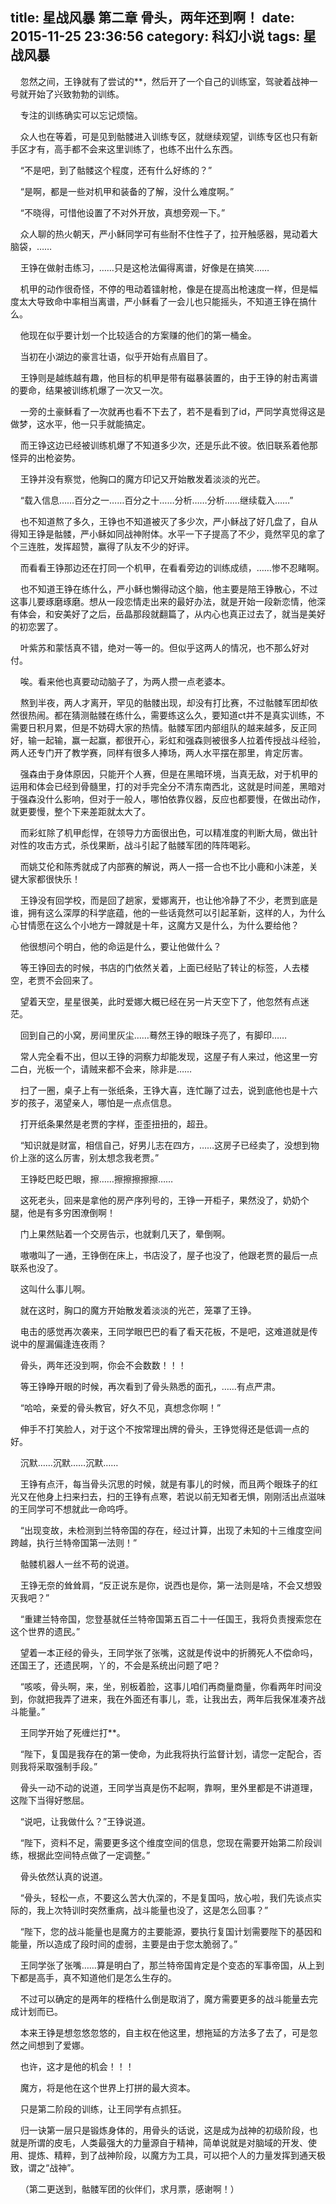 title: 星战风暴 第二章 骨头，两年还到啊！
date: 2015-11-25 23:36:56
category: 科幻小说
tags: 星战风暴
---
&nbsp;&nbsp;&nbsp;&nbsp;忽然之间，王铮就有了尝试的**，然后开了一个自己的训练室，驾驶着战神一号就开始了兴致勃勃的训练。

&nbsp;&nbsp;&nbsp;&nbsp;专注的训练确实可以忘记烦恼。

&nbsp;&nbsp;&nbsp;&nbsp;众人也在等着，可是见到骷髅进入训练专区，就继续观望，训练专区也只有新手区才有，高手都不会来这里训练了，也练不出什么东西。

&nbsp;&nbsp;&nbsp;&nbsp;“不是吧，到了骷髅这个程度，还有什么好练的？”

&nbsp;&nbsp;&nbsp;&nbsp;“是啊，都是一些对机甲和装备的了解，没什么难度啊。”

&nbsp;&nbsp;&nbsp;&nbsp;“不晓得，可惜他设置了不对外开放，真想旁观一下。”

&nbsp;&nbsp;&nbsp;&nbsp;众人聊的热火朝天，严小稣同学可有些耐不住性子了，拉开触感器，晃动着大脑袋，……

&nbsp;&nbsp;&nbsp;&nbsp;王铮在做射击练习，……只是这枪法偏得离谱，好像是在搞笑……

&nbsp;&nbsp;&nbsp;&nbsp;机甲的动作很奇怪，不停的甩动着镭射枪，像是在提高出枪速度一样，但是幅度太大导致命中率相当离谱，严小稣看了一会儿也只能摇头，不知道王铮在搞什么。

&nbsp;&nbsp;&nbsp;&nbsp;他现在似乎要计划一个比较适合的方案赚的他们的第一桶金。

&nbsp;&nbsp;&nbsp;&nbsp;当初在小湖边的豪言壮语，似乎开始有点眉目了。

&nbsp;&nbsp;&nbsp;&nbsp;王铮则是越练越有趣，他目标的机甲是带有磁暴装置的，由于王铮的射击离谱的要命，结果被训练机爆了一次又一次。

&nbsp;&nbsp;&nbsp;&nbsp;一旁的土豪稣看了一次就再也看不下去了，若不是看到了id，严同学真觉得这是做梦，这水平，他一只手就能搞定。

&nbsp;&nbsp;&nbsp;&nbsp;而王铮这边已经被训练机爆了不知道多少次，还是乐此不彼。依旧联系着他那怪异的出枪姿势。

&nbsp;&nbsp;&nbsp;&nbsp;王铮并没有察觉，他胸口的魔方印记又开始散发着淡淡的光芒。

&nbsp;&nbsp;&nbsp;&nbsp;“载入信息……百分之一……百分之十……分析……分析……继续载入……”

&nbsp;&nbsp;&nbsp;&nbsp;也不知道熬了多久，王铮也不知道被灭了多少次，严小稣战了好几盘了，自从得知王铮是骷髅，严小稣如同战神附体。水平一下子提高了不少，竟然罕见的拿了个三连胜，发挥超赞，赢得了队友不少的好评。

&nbsp;&nbsp;&nbsp;&nbsp;而看看王铮那边还在打同一个机甲，在看看旁边的训练成绩，……惨不忍睹啊。

&nbsp;&nbsp;&nbsp;&nbsp;也不知道王铮在练什么，严小稣也懒得动这个脑，他主要是陪王铮散心，不过这事儿要琢磨琢磨。想从一段恋情走出来的最好办法，就是开始一段新恋情，他深有体会，和安美好了之后，岳晶那段就翻篇了，从内心也真正过去了，就当是美好的初恋罢了。

&nbsp;&nbsp;&nbsp;&nbsp;叶紫苏和蒙恬真不错，绝对一等一的。但似乎这两人的情况，也不那么好对付。

&nbsp;&nbsp;&nbsp;&nbsp;唉。看来他也真要动动脑子了，为两人攒一点老婆本。

&nbsp;&nbsp;&nbsp;&nbsp;熬到半夜，两人才离开，罕见的骷髅出现，却没有打比赛，不过骷髅军团却依然很热闹。都在猜测骷髅在练什么，需要练这么久，要知道ct并不是真实训练，不需要日积月累，但是不妨碍大家的热情。骷髅军团内部组队的越来越多，反正同好，输一起输，赢一起赢，都很开心，彩虹和强森则被很多人拉着传授战斗经验，两人还专门开了教学赛，同样有很多人捧场，两人水平摆在那里，肯定厉害。

&nbsp;&nbsp;&nbsp;&nbsp;强森由于身体原因，只能开个人赛，但是在黑暗环境，当真无敌，对于机甲的运用和体会已经到骨髓里，打的对手完全分不清东南西北，这就是时间差，黑暗对于强森没什么影响，但对于一般人，哪怕依靠仪器，反应也都要慢，在做出动作，就更要慢，整个下来差距就太大了。

&nbsp;&nbsp;&nbsp;&nbsp;而彩虹除了机甲彪悍，在领导力方面很出色，可以精准度的判断大局，做出针对性的攻击方式，杀伐果断，战斗引起了骷髅军团的阵阵喝彩。

&nbsp;&nbsp;&nbsp;&nbsp;而姚艾伦和陈秀就成了内部赛的解说，两人一搭一合也不比小鹿和小沫差，关键大家都很快乐！

&nbsp;&nbsp;&nbsp;&nbsp;王铮没有回学校，而是回了趟家，爱娜离开，也让他冷静了不少，老贾到底是谁，拥有这么深厚的科学底蕴，他的一些话竟然可以引起革新，这样的人，为什么心甘情愿在这么个小地方一蹲就是十年，这魔方又是什么，为什么要给他？

&nbsp;&nbsp;&nbsp;&nbsp;他很想问个明白，他的命运是什么，要让他做什么？

&nbsp;&nbsp;&nbsp;&nbsp;等王铮回去的时候，书店的门依然关着，上面已经贴了转让的标签，人去楼空，老贾不会回来了。

&nbsp;&nbsp;&nbsp;&nbsp;望着天空，星星很美，此时爱娜大概已经在另一片天空下了，他忽然有点迷茫。

&nbsp;&nbsp;&nbsp;&nbsp;回到自己的小窝，房间里灰尘……蓦然王铮的眼珠子亮了，有脚印……

&nbsp;&nbsp;&nbsp;&nbsp;常人完全看不出，但以王铮的洞察力却能发现，这屋子有人来过，他这里一穷二白，光板一个，请贼来都不会来，除非是……

&nbsp;&nbsp;&nbsp;&nbsp;扫了一圈，桌子上有一张纸条，王铮大喜，连忙蹦了过去，说到底他也是十六岁的孩子，渴望亲人，哪怕是一点点信息。

&nbsp;&nbsp;&nbsp;&nbsp;打开纸条果然是老贾的字样，歪歪扭扭的，超丑。

&nbsp;&nbsp;&nbsp;&nbsp;“知识就是财富，相信自己，好男儿志在四方，……这房子已经卖了，没想到物价上涨的这么厉害，别太想念我老贾。”

&nbsp;&nbsp;&nbsp;&nbsp;王铮眨巴眨巴眼，擦……擦擦擦擦擦……

&nbsp;&nbsp;&nbsp;&nbsp;这死老头，回来是拿他的房产序列号的，王铮一开柜子，果然没了，奶奶个腿，他是有多穷困潦倒啊！

&nbsp;&nbsp;&nbsp;&nbsp;门上果然贴着一个交房告示，也就剩几天了，晕倒啊。

&nbsp;&nbsp;&nbsp;&nbsp;嗷嗷叫了一通，王铮倒在床上，书店没了，屋子也没了，他跟老贾的最后一点联系也没了。

&nbsp;&nbsp;&nbsp;&nbsp;这叫什么事儿啊。

&nbsp;&nbsp;&nbsp;&nbsp;就在这时，胸口的魔方开始散发着淡淡的光芒，笼罩了王铮。

&nbsp;&nbsp;&nbsp;&nbsp;电击的感觉再次袭来，王同学眼巴巴的看了看天花板，不是吧，这难道就是传说中的屋漏偏逢连夜雨？

&nbsp;&nbsp;&nbsp;&nbsp;骨头，两年还没到啊，你会不会数数！！！

&nbsp;&nbsp;&nbsp;&nbsp;等王铮睁开眼的时候，再次看到了骨头熟悉的面孔，……有点严肃。

&nbsp;&nbsp;&nbsp;&nbsp;“哈哈，亲爱的骨头教官，好久不见，真想念你啊！”

&nbsp;&nbsp;&nbsp;&nbsp;伸手不打笑脸人，对于这个不按常理出牌的骨头，王铮觉得还是低调一点的好。

&nbsp;&nbsp;&nbsp;&nbsp;沉默……沉默……沉默……

&nbsp;&nbsp;&nbsp;&nbsp;王铮有点汗，每当骨头沉思的时候，就是有事儿的时候，而且两个眼珠子的红光又在他身上扫来扫去，扫的王铮有点寒，若说以前无知者无惧，刚刚活出点滋味的王同学可不想就此一命呜呼。

&nbsp;&nbsp;&nbsp;&nbsp;“出现变故，未检测到兰特帝国的存在，经过计算，出现了未知的十三维度空间跨越，执行兰特帝国第一法则！”

&nbsp;&nbsp;&nbsp;&nbsp;骷髅机器人一丝不苟的说道。

&nbsp;&nbsp;&nbsp;&nbsp;王铮无奈的耸耸肩，“反正说东是你，说西也是你，第一法则是啥，不会又想毁灭我吧？”

&nbsp;&nbsp;&nbsp;&nbsp;“重建兰特帝国，您登基就任兰特帝国第五百二十一任国王，我将负责搜索您在这个世界的遗民。”

&nbsp;&nbsp;&nbsp;&nbsp;望着一本正经的骨头，王同学张了张嘴，这就是传说中的折腾死人不偿命吗，还国王了，还遗民啊，丫的，不会是系统出问题了吧？

&nbsp;&nbsp;&nbsp;&nbsp;“咳咳，骨头啊，来，坐，别板着脸，这事儿咱们再商量商量，你看两年时间没到，你就把我弄了进来，我在外面还有事儿，乖，让我出去，两年后我保准凑齐战斗能量。”

&nbsp;&nbsp;&nbsp;&nbsp;王同学开始了死缠烂打**。

&nbsp;&nbsp;&nbsp;&nbsp;“陛下，复国是我存在的第一使命，为此我将执行监督计划，请您一定配合，否则我将采取强制手段。”

&nbsp;&nbsp;&nbsp;&nbsp;骨头一动不动的说道，王同学当真是伤不起啊，靠啊，里外里都是不讲道理，这陛下当得好憋屈。

&nbsp;&nbsp;&nbsp;&nbsp;“说吧，让我做什么？”王铮说道。

&nbsp;&nbsp;&nbsp;&nbsp;“陛下，资料不足，需要更多这个维度空间的信息，您现在需要开始第二阶段训练，根据此空间特点做了一定调整。”

&nbsp;&nbsp;&nbsp;&nbsp;骨头依然认真的说道。

&nbsp;&nbsp;&nbsp;&nbsp;“骨头，轻松一点，不要这么苦大仇深的，不是复国吗，放心啦，我们先谈点实际的，我上次特训时突然重病，战斗能量也没了，这是怎么回事？”

&nbsp;&nbsp;&nbsp;&nbsp;“陛下，您的战斗能量也是魔方的主要能源，要执行复国计划需要陛下的基因和能量，所以造成了段时间的虚弱，主要是由于您太脆弱了。”

&nbsp;&nbsp;&nbsp;&nbsp;王同学张了张嘴……算是明白了，那兰特帝国肯定是个变态的军事帝国，从上到下都是高手，真不知道他们是怎么生存的。

&nbsp;&nbsp;&nbsp;&nbsp;不过可以确定的是两年的桎梏什么倒是取消了，魔方需要更多的战斗能量去完成计划而已。

&nbsp;&nbsp;&nbsp;&nbsp;本来王铮是想忽悠忽悠的，自主权在他这里，想拖延的方法多了去了，可是忽然之间想到了爱娜。

&nbsp;&nbsp;&nbsp;&nbsp;也许，这才是他的机会！！！

&nbsp;&nbsp;&nbsp;&nbsp;魔方，将是他在这个世界上打拼的最大资本。

&nbsp;&nbsp;&nbsp;&nbsp;只是第二阶段的训练，让王同学有点抓狂。

&nbsp;&nbsp;&nbsp;&nbsp;归一诀第一层只是锻炼身体的，用骨头的话说，这是成为战神的初级阶段，也就是所谓的皮毛，人类最强大的力量源自于精神，简单说就是对脑域的开发、使用、提炼、精粹，到了战神阶段，以魔方为工具，可以把个人的力量发挥到通天极致，谓之“战神”。

&nbsp;&nbsp;&nbsp;&nbsp;（第二更送到，骷髅军团的伙伴们，求月票，感谢啊！）